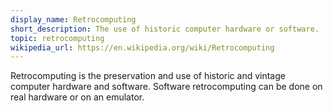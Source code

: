 ```yaml
---
display_name: Retrocomputing
short_description: The use of historic computer hardware or software.
topic: retrocomputing
wikipedia_url: https://en.wikipedia.org/wiki/Retrocomputing
---
```

Retrocomputing is the preservation and use of historic and vintage
computer hardware and software.  Software retrocomputing can be done
on real hardware or on an emulator.
